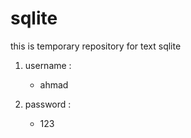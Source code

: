 # sqlite
this is temporary repository for text sqlite

1. username : 
   * ahmad

2. password :
   * 123
